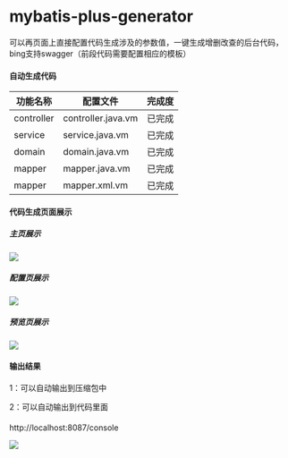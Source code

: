 # mybatis-plus-generator

可以再页面上直接配置代码生成涉及的参数值，一键生成增删改查的后台代码，bing支持swagger（前段代码需要配置相应的模板）
#### 自动生成代码
|功能名称     |配置文件     |完成度     
| --- | --- | --- | 
|controller     |controller.java.vm    |已完成   
|service     |service.java.vm    |已完成    
|domain     |domain.java.vm    |已完成    
|mapper     |mapper.java.vm    |已完成   
|mapper     |mapper.xml.vm    |已完成   

#### 代码生成页面展示

##### 主页展示
<div>
 <img   src="https://zhmailm.oss-cn-beijing.aliyuncs.com/img/gen/gen_index.jpg"/>
</div>

##### 配置页展示
<div>
 <img   src="https://zhmailm.oss-cn-beijing.aliyuncs.com/img/gen/gen_edit.jpg"/>
</div>

##### 预览页展示
<div>
 <img   src="https://zhmailm.oss-cn-beijing.aliyuncs.com/img/gen/gen_show.jpg"/>
</div>

#### 输出结果
1：可以自动输出到压缩包中

2：可以自动输出到代码里面

#### 
http://localhost:8087/console
<div>
 <img   src="https://zhmailm.oss-cn-beijing.aliyuncs.com/img/gen/gen_console.jpg"/>
</div>
